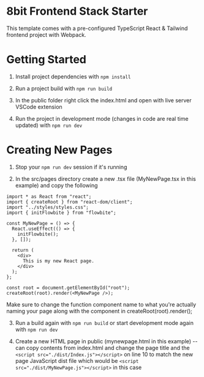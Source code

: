 # 8bit Frontend Stack Starter

This template comes with a pre-configured TypeScript React & Tailwind frontend project with Webpack.

# Getting Started

1. Install project dependencies with ```npm install```

2. Run a project build with ```npm run build```

3. In the public folder right click the index.html and open with live server VSCode extension

4. Run the project in development mode (changes in code are real time updated) with ```npm run dev```

# Creating New Pages

1. Stop your ```npm run dev``` session if it's running

2. In the src/pages directory create a new .tsx file (MyNewPage.tsx in this example) and copy the following
  ```
  import * as React from "react";
  import { createRoot } from "react-dom/client";
  import "../styles/styles.css";
  import { initFlowbite } from "flowbite";

  const MyNewPage = () => {
    React.useEffect(() => {
      initFlowbite();
    }, []);

    return (
      <div>
        This is my new React page.
      </div>
    );
  };

  const root = document.getElementById("root");
  createRoot(root).render(<MyNewPage />);
  ```
  Make sure to change the function component name to what you're actually naming your page along with the component in createRoot(root).render();

3. Run a build again with ```npm run build``` or start development mode again with ```npm run dev```

4. Create a new HTML page in public (mynewpage.html in this example) -- can copy contents from index.html and change the page title and the ```<script src="./dist/Index.js"></script>``` on line 10 to match the new page JavaScript dist file which would be ```<script src="./dist/MyNewPage.js"></script>``` in this case